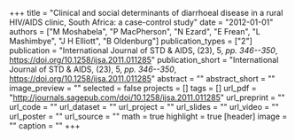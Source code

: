 +++
title = "Clinical and social determinants of diarrhoeal disease in a rural HIV/AIDS clinic, South Africa: a case-control study"
date = "2012-01-01"
authors = ["M Moshabela", "P MacPherson", "N Ezard", "E Frean", "L Mashimbye", "J H Elliott", "B Oldenburg"]
publication_types = ["2"]
publication = "International Journal of STD & AIDS, (23), 5, _pp. 346--350_, https://doi.org/10.1258/ijsa.2011.011285"
publication_short = "International Journal of STD & AIDS, (23), 5, _pp. 346--350_, https://doi.org/10.1258/ijsa.2011.011285"
abstract = ""
abstract_short = ""
image_preview = ""
selected = false
projects = []
tags = []
url_pdf = "http://journals.sagepub.com/doi/10.1258/ijsa.2011.011285"
url_preprint = ""
url_code = ""
url_dataset = ""
url_project = ""
url_slides = ""
url_video = ""
url_poster = ""
url_source = ""
math = true
highlight = true
[header]
image = ""
caption = ""
+++
